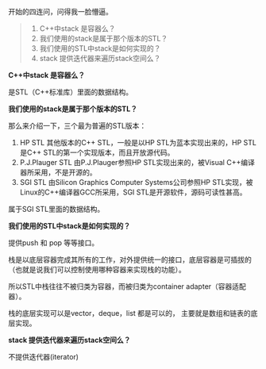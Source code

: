 开始的四连问，问得我一脸懵逼。

> 1. C++中stack 是容器么？
> 2. 我们使用的stack是属于那个版本的STL？
> 3. 我们使用的STL中stack是如何实现的？
> 4. stack 提供迭代器来遍历stack空间么？


**C++中stack 是容器么？**

是STL（C++标准库）里面的数据结构。


**我们使用的stack是属于那个版本的STL？**

那么来介绍一下，三个最为普遍的STL版本：

1. HP STL 其他版本的C++ STL，一般是以HP STL为蓝本实现出来的，HP STL是C++ STL的第一个实现版本，而且开放源代码。
2. P.J.Plauger STL 由P.J.Plauger参照HP STL实现出来的，被Visual C++编译器所采用，不是开源的。
3. SGI STL 由Silicon Graphics Computer Systems公司参照HP STL实现，被Linux的C++编译器GCC所采用，SGI STL是开源软件，源码可读性甚高。

属于SGI STL里面的数据结构。

**我们使用的STL中stack是如何实现的？**

提供push 和 pop 等等接口。

栈是以底层容器完成其所有的工作，对外提供统一的接口，底层容器是可插拔的（也就是说我们可以控制使用哪种容器来实现栈的功能）。

所以STL中栈往往不被归类为容器，而被归类为container adapter（容器适配器）。

栈的底层实现可以是vector，deque，list 都是可以的， 主要就是数组和链表的底层实现。

**stack 提供迭代器来遍历stack空间么？**

不提供迭代器(iterator)

